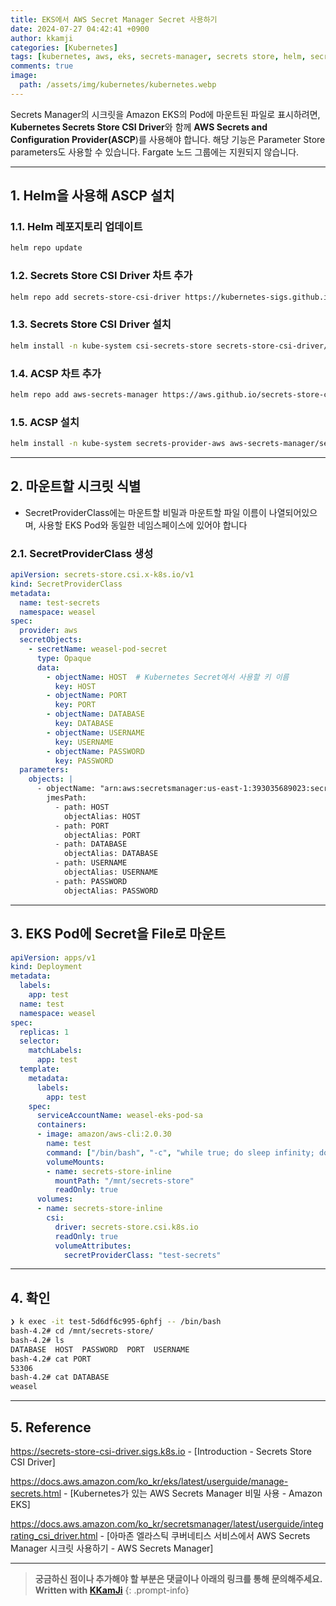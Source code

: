 ```yaml
---
title: EKS에서 AWS Secret Manager Secret 사용하기
date: 2024-07-27 04:42:41 +0900
author: kkamji
categories: [Kubernetes]
tags: [kubernetes, aws, eks, secrets-manager, secrets store, helm, secret-provider-class]     # TAG names should always be lowercase
comments: true
image:
  path: /assets/img/kubernetes/kubernetes.webp
---
```


Secrets Manager의 시크릿을 Amazon EKS의 Pod에 마운트된 파일로 표시하려면, **Kubernetes Secrets Store CSI Driver**와 함께 **AWS Secrets and Configuration Provider(ASCP**)를 사용해야 합니다. 해당 기능은 Parameter Store parameters도 사용할 수 있습니다. Fargate 노드 그룹에는 지원되지 않습니다.

---

## 1. Helm을 사용해 ASCP 설치

### 1.1. Helm 레포지토리 업데이트

```bash
helm repo update
```

### 1.2. Secrets Store CSI Driver 차트 추가

```bash
helm repo add secrets-store-csi-driver https://kubernetes-sigs.github.io/secrets-store-csi-driver/charts
```

### 1.3. Secrets Store CSI Driver 설치

```bash
helm install -n kube-system csi-secrets-store secrets-store-csi-driver/secrets-store-csi-driver
```

### 1.4. ACSP 차트 추가

```bash
helm repo add aws-secrets-manager https://aws.github.io/secrets-store-csi-driver-provider-aws
```

### 1.5. ACSP 설치

```bash
helm install -n kube-system secrets-provider-aws aws-secrets-manager/secrets-store-csi-driver-provider-aws
```

---

## 2. 마운트할 시크릿 식별

- SecretProviderClass에는 마운트할 비밀과 마운트할 파일 이름이 나열되어있으며, 사용할 EKS Pod와 동일한 네임스페이스에 있어야 합니다

### 2.1. SecretProviderClass 생성

```yaml
apiVersion: secrets-store.csi.x-k8s.io/v1
kind: SecretProviderClass
metadata:
  name: test-secrets
  namespace: weasel
spec:
  provider: aws
  secretObjects:
    - secretName: weasel-pod-secret
      type: Opaque
      data:
        - objectName: HOST  # Kubernetes Secret에서 사용할 키 이름
          key: HOST
        - objectName: PORT
          key: PORT
        - objectName: DATABASE
          key: DATABASE
        - objectName: USERNAME
          key: USERNAME
        - objectName: PASSWORD
          key: PASSWORD
  parameters:
    objects: |
      - objectName: "arn:aws:secretsmanager:us-east-1:393035689023:secret:/secret/prod/weasel-I4AhIF"
        jmesPath:
          - path: HOST
            objectAlias: HOST
          - path: PORT
            objectAlias: PORT
          - path: DATABASE
            objectAlias: DATABASE
          - path: USERNAME
            objectAlias: USERNAME
          - path: PASSWORD
            objectAlias: PASSWORD
```

---

## 3. EKS Pod에 Secret을 File로 마운트

```yaml
apiVersion: apps/v1
kind: Deployment
metadata:
  labels:
    app: test
  name: test
  namespace: weasel
spec:
  replicas: 1
  selector:
    matchLabels:
      app: test
  template:
    metadata:
      labels:
        app: test
    spec:
      serviceAccountName: weasel-eks-pod-sa
      containers:
      - image: amazon/aws-cli:2.0.30
        name: test
        command: ["/bin/bash", "-c", "while true; do sleep infinity; done;"]
        volumeMounts:
        - name: secrets-store-inline
          mountPath: "/mnt/secrets-store"
          readOnly: true
      volumes:
      - name: secrets-store-inline
        csi:
          driver: secrets-store.csi.k8s.io
          readOnly: true
          volumeAttributes:
            secretProviderClass: "test-secrets"
```

---

## 4. 확인

```bash
❯ k exec -it test-5d6df6c995-6phfj -- /bin/bash
bash-4.2# cd /mnt/secrets-store/
bash-4.2# ls
DATABASE  HOST  PASSWORD  PORT  USERNAME
bash-4.2# cat PORT
53306
bash-4.2# cat DATABASE
weasel
```

---

## 5. Reference

<https://secrets-store-csi-driver.sigs.k8s.io> - [Introduction - Secrets Store CSI Driver]

<https://docs.aws.amazon.com/ko_kr/eks/latest/userguide/manage-secrets.html> - [Kubernetes가 있는 AWS Secrets Manager 비밀 사용 - Amazon EKS]

<https://docs.aws.amazon.com/ko_kr/secretsmanager/latest/userguide/integrating_csi_driver.html> - [아마존 엘라스틱 쿠버네티스 서비스에서 AWS Secrets Manager 시크릿 사용하기 - AWS Secrets Manager]

---
> **궁금하신 점이나 추가해야 할 부분은 댓글이나 아래의 링크를 통해 문의해주세요.**  
> **Written with [KKamJi](https://www.linkedin.com/in/taejikim/)**
{: .prompt-info}
